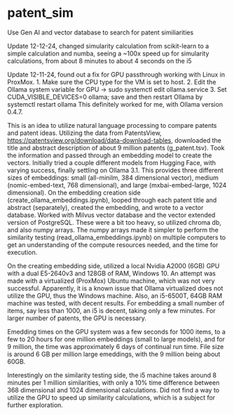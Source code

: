 # patent_sim
Use Gen AI and vector database to search for patent similiarities

Update 12-12-24, changed simularity calculation from scikit-learn to a simple calculation and numba, seeing a ~100x speed up for simularity calculations, from about 8 minutes to about 4 seconds on the i5

Update 12-11-24, found out a fix for GPU passthrough working with Linux in ProxMox.  1.  Make sure the CPU type for the VM is set to host.  2.  Edit the Ollama system variable for GPU -> sudo systemctl edit ollama.service  3.  Set CUDA_VISIBLE_DEVICES=0 ollama; save and then restart Ollama by systemctl restart ollama  This definitely worked for me, with Ollama version 0.4.7.

This is an idea to utilize natural language processing to compare patents and patent ideas.  Utilizing the data from PatentsView, https://patentsview.org/download/data-download-tables, downloaded the title and abstract description of about 9 million patents (g_patent.tsv).  Took the information and passed through an embedding model to create the vectors.  Initially tried a couple different models from Hugging Face, with varying success, finally settling on Ollama 3.1.  This provides three different sizes of embeddings:  small (all-minilm, 384 dimensional vector), medium (nomic-embed-text, 768 dimensional), and large (mxbai-embed-large, 1024 dimensional).  On the embedding creation side (create_ollama_embeddings.ipynb), looped through each patent title and abstract (separately), created the embedding, and wrote to a vector database.  Worked with Milvus vector database and the vector extended version of PostgreSQL.  These were a bit too heavy, so utilized chroma db, and also numpy arrays.  The numpy arrays made it simpler to perform the similarity testing (read_ollama_embeddings.ipynb) on multiple computers to get an understanding of the compute resources needed, and the time for execution.

On the creating embedding side, utilized a local Nvidia A2000 (6GB) GPU with a dual E5-2640v3 and 128GB of RAM, Windows 10.  An attempt was made with a virtualized (ProxMox) Ubuntu machine, which was not very successful.  Apparently, it is a known issue that Ollama virtualized does not utilize the GPU, thus the Windows machine.  Also, an i5-6500T, 64GB RAM machine was tested, with decent results.  For embedding a small number of items, say less than 1000, an i5 is decent, taking only a few minutes.  For larger number of patents, the GPU is necessary.

Emedding times on the GPU system was a few seconds for 1000 items, to a few to 20 hours for one million embeddings (small to large models), and for 9 million, the time was approximately 6 days of continual run time.  File size is around 6 GB per million large emeddings, with the 9 million being about 60GB.

Interestingly on the similarity testing side, the i5 machine takes around 8 minutes per 1 million similarities, with only a 10% time difference between 368 dimensional and 1024 dimensional calculations.  Did not find a way to utilize the GPU to speed up similarity calculations, which is a subject for further exploration.
